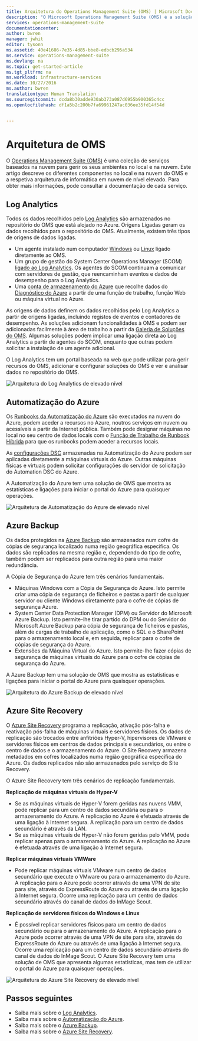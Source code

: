 ```yaml
---
title: Arquitetura do Operations Management Suite (OMS) | Microsoft Docs
description: "O Microsoft Operations Management Suite (OMS) é a solução de gestão de TI baseada na nuvem da Microsoft que o ajuda a gerir e a proteger a sua infraestrutura no local e na nuvem.  Este artigo identifica os diferentes serviços incluídos no OMS e fornece ligações para o respetivo conteúdo detalhado."
services: operations-management-suite
documentationcenter: 
author: bwren
manager: jwhit
editor: tysonn
ms.assetid: 40e41686-7e35-4d85-bbe8-edbcb295a534
ms.service: operations-management-suite
ms.devlang: na
ms.topic: get-started-article
ms.tgt_pltfrm: na
ms.workload: infrastructure-services
ms.date: 10/27/2016
ms.author: bwren
translationtype: Human Translation
ms.sourcegitcommit: dcda8b30adde930ab373a087d6955b900365c4cc
ms.openlocfilehash: df1a5b2c200b7fa69961247ac036ee35fd14f54d


---
```

# <a name="oms-architecture"></a>Arquitetura de OMS
O [Operations Management Suite (OMS)](https://azure.microsoft.com/documentation/services/operations-management-suite/) é uma coleção de serviços baseados na nuvem para gerir os seus ambientes no local e na nuvem.  Este artigo descreve os diferentes componentes no local e na nuvem do OMS e a respetiva arquitetura de informática em nuvem de nível elevado.  Para obter mais informações, pode consultar a documentação de cada serviço.

## <a name="log-analytics"></a>Log Analytics
Todos os dados recolhidos pelo [Log Analytics](https://azure.microsoft.com/documentation/services/log-analytics/) são armazenados no repositório do OMS que está alojado no Azure.  Origens Ligadas geram os dados recolhidos para o repositório do OMS.  Atualmente, existem três tipos de origens de dados ligadas.

* Um agente instalado num computador [Windows](../log-analytics/log-analytics-windows-agents.md) ou [Linux](../log-analytics/log-analytics-linux-agents.md) ligado diretamente ao OMS.
* Um grupo de gestão do System Center Operations Manager (SCOM) [ligado ao Log Analytics](../log-analytics/log-analytics-om-agents.md).  Os agentes do SCOM continuam a comunicar com servidores de gestão, que reencaminham eventos e dados de desempenho para o Log Analytics.
* Uma [conta de armazenamento do Azure](../log-analytics/log-analytics-azure-storage.md) que recolhe dados do [Diagnóstico do Azure](../cloud-services/cloud-services-dotnet-diagnostics.md) a partir de uma função de trabalho, função Web ou máquina virtual no Azure.

As origens de dados definem os dados recolhidos pelo Log Analytics a partir de origens ligadas, incluindo registos de eventos e contadores de desempenho.  As soluções adicionam funcionalidades à OMS e podem ser adicionadas facilmente à área de trabalho a partir da [Galeria de Soluções do OMS](../log-analytics/log-analytics-add-solutions.md).  Algumas soluções podem implicar uma ligação direta ao Log Analytics a partir de agentes do SCOM, enquanto que outras podem solicitar a instalação de um agente adicional.

O Log Analytics tem um portal baseada na web que pode utilizar para gerir recursos do OMS, adicionar e configurar soluções do OMS e ver e analisar dados no repositório do OMS.

![Arquitetura do Log Analytics de elevado nível](media/operations-management-suite-architecture/log-analytics.png)

## <a name="azure-automation"></a>Automatização do Azure
Os [Runbooks da Automatização do Azure](http://azure.microsoft.com/documentation/services/automation) são executados na nuvem do Azure, podem aceder a recursos no Azure, noutros serviços em nuvem ou acessíveis a partir da Internet pública.  Também pode designar máquinas no local no seu centro de dados locais com o [Função de Trabalho de Runbook Híbrida](../automation/automation-hybrid-runbook-worker.md) para que os runbooks podem aceder a recursos locais.

As [configurações DSC](../automation/automation-dsc-overview.md) armazenadas na Automatização do Azure podem ser aplicadas diretamente a máquinas virtuais do Azure.  Outras máquinas físicas e virtuais podem solicitar configurações do servidor de solicitação do Automation DSC do Azure.

A Automatização do Azure tem uma solução de OMS que mostra as estatísticas e ligações para iniciar o portal do Azure para quaisquer operações.

![Arquitetura de Automatização do Azure de elevado nível](media/operations-management-suite-architecture/automation.png)

## <a name="azure-backup"></a>Azure Backup
Os dados protegidos na [Azure Backup](http://azure.microsoft.com/documentation/services/backup) são armazenados num cofre de cópias de segurança localizado numa região geográfica específica.  Os dados são replicados na mesma região e, dependendo do tipo de cofre, também podem ser replicados para outra região para uma maior redundância.

A Cópia de Segurança do Azure tem três cenários fundamentais.

* Máquinas Windows com a Cópia de Segurança do Azure.  Isto permite criar uma cópia de segurança de ficheiros e pastas a partir de qualquer servidor ou cliente Windows diretamente para o cofre de cópias de segurança Azure.  
* System Center Data Protection Manager (DPM) ou Servidor do Microsoft Azure Backup. Isto permite-lhe tirar partido do DPM ou do Servidor do Microsoft Azure Backup para cópia de segurança de ficheiros e pastas, além de cargas de trabalho de aplicação, como o SQL e o SharePoint para o armazenamento local e, em seguida, replicar para o cofre de cópias de segurança do Azure.
* Extensões da Máquina Virtual do Azure.  Isto permite-lhe fazer cópias de segurança de máquinas virtuais do Azure para o cofre de cópias de segurança do Azure.

A Azure Backup tem uma solução de OMS que mostra as estatísticas e ligações para iniciar o portal do Azure para quaisquer operações.

![Arquitetura do Azure Backup de elevado nível](media/operations-management-suite-architecture/backup.png)

## <a name="azure-site-recovery"></a>Azure Site Recovery
O [Azure Site Recovery](http://azure.microsoft.com/documentation/services/site-recovery) programa a replicação, ativação pós-falha e reativação pós-falha de máquinas virtuais e servidores físicos. Os dados de replicação são trocados entre anfitriões Hyper-V, hipervisores de VMware e servidores físicos em centros de dados principais e secundários, ou entre o centro de dados e o armazenamento do Azure.  O Site Recovery armazena metadados em cofres localizados numa região geográfica específica do Azure. Os dados replicados não são armazenados pelo serviço do Site Recovery.

O Azure Site Recovery tem três cenários de replicação fundamentais.

**Replicação de máquinas virtuais de Hyper-V**

* Se as máquinas virtuais de Hyper-V forem geridas nas nuvens VMM, pode replicar para um centro de dados secundária ou para o armazenamento do Azure.  A replicação no Azure é efetuada através de uma ligação à Internet segura.  A replicação para um centro de dados secundário é através da LAN.
* Se as máquinas virtuais de Hyper-V não forem geridas pelo VMM, pode replicar apenas para o armazenamento do Azure.  A replicação no Azure é efetuada através de uma ligação à Internet segura.

**Replicar máquinas virtuais VMWare**

* Pode replicar máquinas virtuais VMware num centro de dados secundário que execute o VMware ou para o armazenamento do Azure.  A replicação para o Azure pode ocorrer através de uma VPN de site para site, através do ExpressRoute do Azure ou através de uma ligação à Internet segura. Ocorre uma replicação para um centro de dados secundário através do canal de dados do InMage Scout.

**Replicação de servidores físicos do Windows e Linux** 

* É possível replicar servidores físicos para um centro de dados secundário ou para o armazenamento do Azure. A replicação para o Azure pode ocorrer através de uma VPN de site para site, através do ExpressRoute do Azure ou através de uma ligação à Internet segura. Ocorre uma replicação para um centro de dados secundário através do canal de dados do InMage Scout.  O Azure Site Recovery tem uma solução de OMS que apresenta algumas estatísticas, mas tem de utilizar o portal do Azure para quaisquer operações.

![Arquitetura do Azure Site Recovery de elevado nível](media/operations-management-suite-architecture/site-recovery.png)

## <a name="next-steps"></a>Passos seguintes
* Saiba mais sobre o [Log Analytics](http://azure.microsoft.com/documentation/services/log-analytics).
* Saiba mais sobre o [Automatização do Azure](https://azure.microsoft.com/documentation/services/automation).
* Saiba mais sobre o [Azure Backup](http://azure.microsoft.com/documentation/services/backup).
* Saiba mais sobre o [Azure Site Recovery](http://azure.microsoft.com/documentation/services/site-recovery).




<!--HONumber=Dec16_HO1-->


